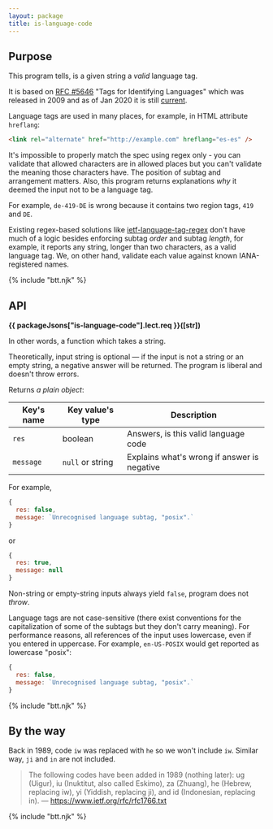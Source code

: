 ```yaml
---
layout: package
title: is-language-code
---
```


## Purpose

This program tells, is a given string a _valid_ language tag.

It is based on [RFC #5646](https://tools.ietf.org/html/rfc5646) "Tags for Identifying Languages" which was released in 2009 and as of Jan 2020 it is still [current](https://datatracker.ietf.org/doc/rfc5646/).

Language tags are used in many places, for example, in HTML attribute `hreflang`:

```html
<link rel="alternate" href="http://example.com" hreflang="es-es" />
```

It's impossible to properly match the spec using regex only - you can validate that allowed characters are in allowed places but you can't validate the meaning those characters have. The position of subtag and arrangement matters. Also, this program returns explanations _why_ it deemed the input not to be a language tag.

For example, `de-419-DE` is wrong because it contains two region tags, `419` and `DE`.

Existing regex-based solutions like [ietf-language-tag-regex](https://www.npmjs.com/package/ietf-language-tag-regex) don't have much of a logic besides enforcing subtag _order_ and subtag _length_, for example, it reports any string, longer than two characters, as a valid language tag. We, on other hand, validate each value against known IANA-registered names.

{% include "btt.njk" %}

## API

**{{ packageJsons["is-language-code"].lect.req }}(\[str])**

In other words, a function which takes a string.

Theoretically, input string is optional — if the input is not a string or an empty string, a negative answer will be returned. The program is liberal and doesn't throw errors.

Returns _a plain object_:

| Key's name | Key value's type  | Description                                 |
| ---------- | ----------------- | ------------------------------------------- |
| `res`      | boolean           | Answers, is this valid language code        |
| `message`  | `null` or string  | Explains what's wrong if answer is negative |

For example,

```js
{
  res: false,
  message: `Unrecognised language subtag, "posix".`
}
```

or

```js
{
  res: true,
  message: null
}
```

Non-string or empty-string inputs always yield `false`, program does not _throw_.

Language tags are not case-sensitive (there exist conventions for the capitalization of some of the subtags but they don't carry meaning). For performance reasons, all references of the input uses lowercase, even if you entered in uppercase. For example, `en-US-POSIX` would get reported as lowercase "posix":

```js
{
  res: false,
  message: `Unrecognised language subtag, "posix".`
}
```

{% include "btt.njk" %}

## By the way

Back in 1989, code `iw` was replaced with `he` so we won't include `iw`. Similar way, `ji` and `in` are not included.

> The following codes have been added in 1989 (nothing later): ug (Uigur), iu (Inuktitut, also called Eskimo), za (Zhuang), he (Hebrew, replacing iw), yi (Yiddish, replacing ji), and id (Indonesian, replacing in).
> — https://www.ietf.org/rfc/rfc1766.txt

{% include "btt.njk" %}
